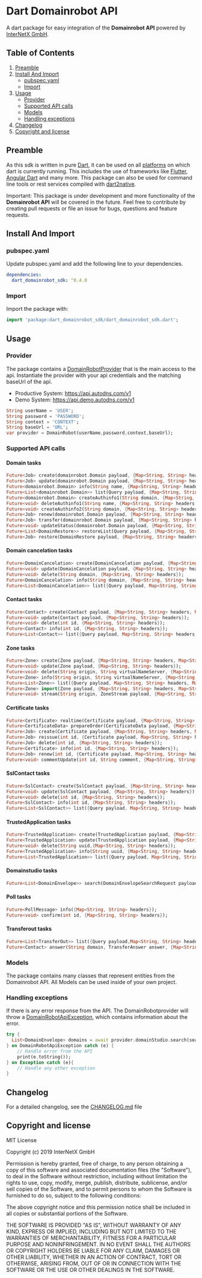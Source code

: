 # Dart Domainrobot API

A dart package for easy integration of the **Domainrobot API** powered by [InterNetX GmbH](https://internetx.com).

## Table of Contents

1. [Preamble](#preamble)
2. [Install And Import](#install-and-import)
   * [pubspec.yaml](#pubspec.yaml)
   * [Import](#import)
3. [Usage](#usage)
   * [Provider](#provider)
   * [Supported API calls](#supported-api-calls)
   * [Models](#models)
   * [Handling exceptions](#exception-handling)
4. [Changelog](#changelog)
5. [Copyright and license](#copyright-and-license)

## Preamble

As this sdk is written in pure [Dart](https://dart.dev), it can be used on all [platforms](https://dart.dev/platforms) on which dart is currently running. This includes the use of frameworks like [Flutter](https://flutter.dev), [Angular Dart](https://angulardart.dev) and many more. This package can also be used for command line tools or rest services compiled with [dart2native](https://dart.dev/tools/dart2native).

Important: This package is under development and more functionality of the **Domainrobot API** will be covered in the future. Feel free to contribute by creating pull requests or file an issue for bugs, questions and feature requests.

## Install And Import

### pubspec.yaml

Update pubspec.yaml and add the following line to your dependencies.

```yaml
dependencies:
  dart_domainrobot_sdk: ^0.4.0
```

### Import

Import the package with:

```dart
import 'package:dart_domainrobot_sdk/dart_domainrobot_sdk.dart';
```

## Usage

### Provider

The package contains a [DomainRobotProvider](/lib/src/DomainRobotProvider.dart) that is the main access to the api. Instantiate the provider with your api credentials and the matching baseUrl of the api.

* Productive System: <https://api.autodns.com/v1>
* Demo System: <https://api.demo.autodns.com/v1>

```dart
String userName = 'USER';
String password = 'PASSWORD';
String context = 'CONTEXT';
String baseUrl = 'URL';
var provider = DomainRobot(userName,password,context,baseUrl);
```

### Supported API calls

#### Domain tasks

```dart
Future<Job> create(domainrobot.Domain payload, {Map<String, String> headers, Map<String, String> queryParameters});
Future<Job> update(domainrobot.Domain payload, {Map<String, String> headers, Map<String, String> queryParameters});
Future<domainrobot.Domain> info(String name, {Map<String, String> headers, Map<String, String> queryParameters});
Future<List<domainrobot.Domain>> list(Query payload, {Map<String, String> headers, Map<String, String> queryParameters});
Future<domainrobot.Domain> createAuthinfo1(String domain, {Map<String, String> headers, Map<String, String> queryParameters});
Future<void> deleteAuthinfo1(String name, {Map<String, String> headers, Map<String, String> queryParameters});
Future<void> createAuthinfo2(String domain, {Map<String, String> headers, Map<String, String> queryParameters});
Future<Job> renew(domainrobot.Domain payload, {Map<String, String> headers, Map<String, String> queryParameters});
Future<Job> transfer(domainrobot.Domain payload, {Map<String, String> headers, Map<String, String> queryParameters});
Future<void> updateStatus(domainrobot.Domain payload, {Map<String, String> headers, Map<String, String> queryParameters});
Future<List<DomainRestore>> restoreList(Query payload, {Map<String, String> headers, Map<String, String> queryParameters});
Future<Job> restore(DomainRestore payload, {Map<String, String> headers, Map<String, String> queryParameters});
```

#### Domain cancelation tasks

```dart
Future<DomainCancelation> create(DomainCancelation payload, {Map<String, String> headers, Map<String, String> queryParameters});
Future<void> update(DomainCancelation payload, {Map<String, String> headers});
Future<void> delete(String domain, {Map<String, String> headers});
Future<DomainCancelation> info(String domain, {Map<String, String> headers});
Future<List<DomainCancelation>> list({Query payload, Map<String, String> headers, Map<String, String> queryParameters});
```

#### Contact tasks

```dart
Future<Contact> create(Contact payload, {Map<String, String> headers, Map<String, String> queryParameters});
Future<void> update(Contact payload, {Map<String, String> headers});
Future<void> delete(int id, {Map<String, String> headers});
Future<Contact> info(int id, {Map<String, String> headers});
Future<List<Contact>> list({Query payload, Map<String, String> headers, Map<String, String> queryParameters});
```

#### Zone tasks

```dart
Future<Zone> create(Zone payload, {Map<String, String> headers, Map<String, String> queryParameters});
Future<void> update(Zone payload, {Map<String, String> headers});
Future<void> delete(String origin, String virtualNameServer, {Map<String, String> headers});
Future<Zone> info(String origin, String virtualNameServer, {Map<String, String> headers});
Future<List<Zone>> list({Query payload, Map<String, String> headers, Map<String, String> queryParameters});
Future<Zone> import(Zone payload, {Map<String, String> headers, Map<String, String> queryParameters});
Future<void> stream(String origin, ZoneStream payload, {Map<String, String> headers, Map<String, String> queryParameters});
```

#### Certificate tasks

```dart
Future<Certificate> realtime(Certificate payload, {Map<String, String> headers, Map<String, String> queryParameters});
Future<CertificateData> prepareOrder(CertificateData payload, {Map<String, String> headers, Map<String, String> queryParameters});
Future<Job> create(Certificate payload, {Map<String, String> headers, Map<String, String> queryParameters});
Future<Job> reissue(int id, {Certificate payload, Map<String, String> headers, Map<String, String> queryParameters});
Future<Job> delete(int id, {Map<String, String> headers});
Future<Certificate> info(int id, {Map<String, String> headers});
Future<Job> renew(int id, {Certificate payload, Map<String, String> headers, Map<String, String> queryParameters});
Future<void> commentUpdate(int id, String comment, {Map<String, String> headers,Map<String, String> queryParameters});
```

#### SslContact tasks

```dart
Future<SslContact> create(SslContact payload, {Map<String, String> headers, Map<String, String> queryParameters});
Future<void> update(SslContact payload, {Map<String, String> headers});
Future<void> delete(int id, {Map<String, String> headers});
Future<SslContact> info(int id, {Map<String, String> headers});
Future<List<SslContact>> list({Query payload, Map<String, String> headers, Map<String, String> queryParameters});
```

#### TrustedApplication tasks

```dart
Future<TrustedApplication> create(TrustedApplication payload, {Map<String, String> headers, Map<String, String> queryParameters});
Future<TrustedApplication> update(TrustedApplication payload, {Map<String, String> headers});
Future<void> delete(String uuid,{Map<String, String> headers});
Future<TrustedApplication> info(String uuid, {Map<String, String> headers})
Future<List<TrustedApplication>> list({Query payload, Map<String, String> headers, Map<String, String> queryParameters});
```

#### Domainstudio tasks

```dart
Future<List<DomainEnvelope>> search(DomainEnvelopeSearchRequest payload,{Map<String, String> headers, Map<String, String> queryParameters});
```

#### Poll tasks

```dart
Future<PollMessage> info({Map<String, String> headers});
Future<void> confirm(int id, {Map<String, String> headers});
```

#### Transferout tasks

```dart
Future<List<TransferOut>> list({Query payload,Map<String, String> headers, Map<String, String> queryParameters});
Future<Contact> answer(String domain, TransferAnswer answer, {Map<String, String> headers, Map<String, String> queryParameters});
```

### Models

The package contains many classes that represent entities from the Domainrobot API. All Models can be used inside of your own project.

### Handling exceptions

If there is any error response from the API. The DomainRobotprovider will throw a [DomainRobotApiException](/lib/src/model/exception/DomainRobotApiException.dart), which contains information about the error.

```dart
try {
  List<DomainEnvelope> domains = await provider.domainStudio.search(search);
} on DomainRobotApiException catch (e) {
    // Handle error from the API
    print(e.toString());
} on Exception catch (e){
    // Handle any other exception
}
```

## Changelog

For a detailed changelog, see the [CHANGELOG.md](CHANGELOG.md) file

## Copyright and license

MIT License

Copyright (c) 2019 InterNetX GmbH

Permission is hereby granted, free of charge, to any person obtaining a copy
of this software and associated documentation files (the "Software"), to deal
in the Software without restriction, including without limitation the rights
to use, copy, modify, merge, publish, distribute, sublicense, and/or sell
copies of the Software, and to permit persons to whom the Software is
furnished to do so, subject to the following conditions:

The above copyright notice and this permission notice shall be included in all
copies or substantial portions of the Software.

THE SOFTWARE IS PROVIDED "AS IS", WITHOUT WARRANTY OF ANY KIND, EXPRESS OR
IMPLIED, INCLUDING BUT NOT LIMITED TO THE WARRANTIES OF MERCHANTABILITY,
FITNESS FOR A PARTICULAR PURPOSE AND NONINFRINGEMENT. IN NO EVENT SHALL THE
AUTHORS OR COPYRIGHT HOLDERS BE LIABLE FOR ANY CLAIM, DAMAGES OR OTHER
LIABILITY, WHETHER IN AN ACTION OF CONTRACT, TORT OR OTHERWISE, ARISING FROM,
OUT OF OR IN CONNECTION WITH THE SOFTWARE OR THE USE OR OTHER DEALINGS IN THE
SOFTWARE.
